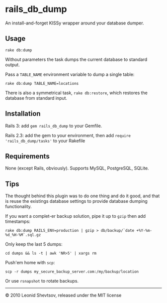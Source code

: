 # rails_db_dump

An install-and-forget KISSy wrapper around your database dumper.

## Usage

    rake db:dump

Without parameters the task dumps the current database to standard output.

Pass a `TABLE_NAME` environment variable to dump a single table:

    rake db:dump TABLE_NAME=locations

There is also a symmetrical task, `rake db:restore`, which restores the database from standard input.

## Installation

Rails 3: add `gem rails_db_dump` to your Gemfile.

Rails 2.3: add the gem to your environment, then add `require 'rails_db_dump/tasks'` to your Rakefile

## Requirements

None (except Rails, obviously). Supports MySQL, PostgreSQL, SQLite.

## Tips

The thought behind this plugin was to do one thing and do it good, and that is reuse the existings database settings to provide database dumping functionality.

If you want a complet-er backup solution, pipe it up to `gzip` then add timestamps:

    rake db:dump RAILS_ENV=production | gzip > db/backup/`date +%Y-%m-%d_%H-%M`.sql.gz
   
Only keep the last 5 dumps:

    cd dumps && ls -t | awk 'NR>5' | xargs rm

Push'em home with `scp`:

    scp -r dumps my_secure_backup_server.com:/my/backup/location
    
Or use `rsnapshot` to rotate backups.

* * *

&copy; 2010 Leonid Shevtsov, released under the MIT license
